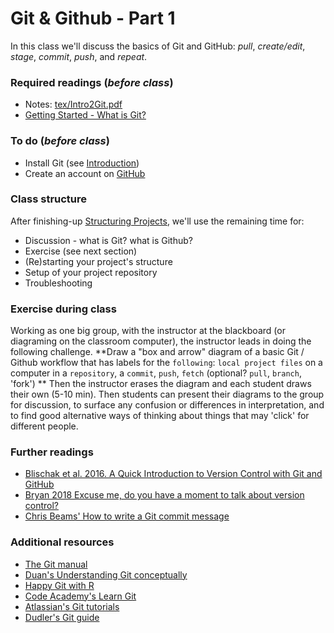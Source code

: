 # Git & Github - Part 1
In this class we'll discuss the basics of Git and GitHub:  _pull_, _create/edit_, _stage_, _commit_, _push_, and _repeat_.

### Required readings (_before class_)
- Notes: [tex/Intro2Git.pdf](tex/Intro2Git.pdf)
- [Getting Started - What is Git?](https://git-scm.com/book/en/v2/Getting-Started-What-is-Git%3F)

### To do (_before class_)
- Install Git (see [Introduction](../Introduction/README.md))
- Create an account on [GitHub](https://github.com)

### Class structure
After finishing-up [Structuring Projects](../StructuredProjects/README.md), we'll use the remaining time for:
- Discussion - what is Git? what is Github?
- Exercise (see next section)
- (Re)starting your project's structure
- Setup of your project repository
- Troubleshooting

### Exercise during class
Working as one big group, with the instructor at the blackboard (or diagraming on the classroom computer), the instructor leads in doing the following challenge. **Draw a "box and arrow" diagram of a basic Git / Github workflow that has labels for the `following`: `local project files` on a computer in a `repository`, a `commit`, `push`, `fetch` (optional? `pull`, `branch`, 'fork') ** Then the instructor erases the diagram and each student draws their own (5-10 min). Then students can present their diagrams to the group for discussion, to surface any confusion or differences in interpretation, and to find good alternative ways of thinking about things that may 'click' for different people.

### Further readings
- [Blischak et al. 2016. A Quick Introduction to Version Control with Git and GitHub](../../readings/pdfs/Blischak2016.pdf)
- [Bryan 2018 Excuse me, do you have a moment to talk about version control?](../../readings/pdfs/Bryan2018.pdf)
- [Chris Beams' How to write a Git commit message](https://chris.beams.io/posts/git-commit/)

### Additional resources
- [The Git manual](https://git-scm.com/book/en/v2)
- [Duan's Understanding Git conceptually](https://www.sbf5.com/~cduan/technical/git/)
- [Happy Git with R](https://happygitwithr.com)
- [Code Academy's Learn Git](https://www.codecademy.com/learn/learn-git)
- [Atlassian's Git tutorials](https://www.atlassian.com/git/tutorials)
- [Dudler's Git guide](http://rogerdudler.github.io/git-guide/)
